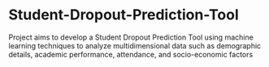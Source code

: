 # Student-Dropout-Prediction-Tool
Project aims to develop a Student Dropout Prediction Tool using machine learning techniques to analyze multidimensional data such as demographic details, academic performance, attendance, and socio-economic factors
